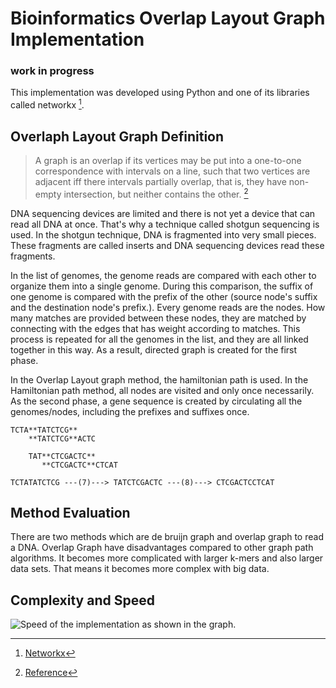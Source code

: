 # Bioinformatics Overlap Layout Graph Implementation

### work in progress ###

This implementation was developed using Python and one of its libraries called networkx [^1].

## Overlaph Layout Graph Definition

>A graph is an overlap if its vertices may be put into a one-to-one correspondence with intervals on a line, such that two vertices are adjacent iff there intervals partially overlap, that is, they have non-empty intersection, but neither contains the other. [^2]

DNA sequencing devices are limited and there is not yet a device that can read all DNA at once. That's why a technique called shotgun sequencing is used. In the shotgun technique, DNA is fragmented into very small pieces. These fragments are called inserts and DNA sequencing devices read these fragments.

In the list of genomes, the genome reads are compared with each other to organize them into a single genome. During this comparison, the suffix of one genome is compared with the prefix of the other (source node's suffix and the destination node's prefix.). Every genome reads are the nodes. How many matches are provided between these nodes, they are matched by connecting with the edges that has weight according to matches. This process is repeated for all the genomes in the list, and they are all linked together in this way. As a result, directed graph is created for the first phase. 

In the Overlap Layout graph method, the hamiltonian path is used. In the Hamiltonian path method, all nodes are visited and only once necessarily. As the second phase, a gene sequence is created by circulating all the genomes/nodes, including the prefixes and suffixes once.

    TCTA**TATCTCG**
        **TATCTCG**ACTC

        TAT**CTCGACTC**
           **CTCGACTC**CTCAT

    TCTATATCTCG ---(7)---> TATCTCGACTC ---(8)---> CTCGACTCCTCAT

## Method Evaluation

There are two methods which are de bruijn graph and overlap graph to read a DNA. Overlap Graph have disadvantages compared to other graph path algorithms. It becomes more complicated with larger k-mers and also larger data sets. That means it becomes more complex with big data.

## Complexity and Speed

![Speed of the implementation as shown in the graph.](/BioinformaticsOverlapGraph/speedimage.jpg)


 
 [^1]: [Networkx](https://networkx.org/documentation/stable/index.html)
 [^2]: [Reference](https://www.graphclasses.org/classes/gc_913.html)




